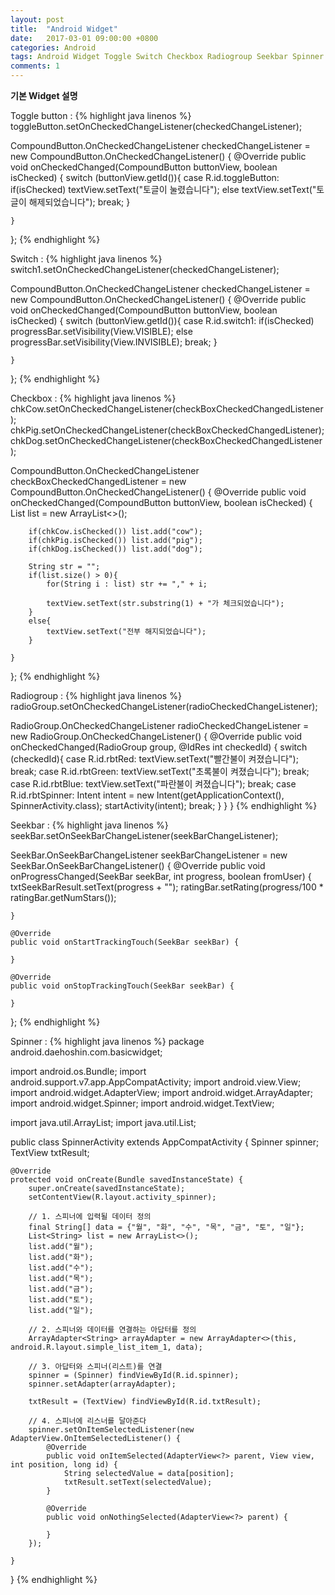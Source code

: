 ```yaml
---
layout: post
title:  "Android Widget"
date:   2017-03-01 09:00:00 +0800
categories: Android
tags: Android Widget Toggle Switch Checkbox Radiogroup Seekbar Spinner
comments: 1
---
```

**기본 Widget 설명**  

Toggle button :
{% highlight java linenos %}
toggleButton.setOnCheckedChangeListener(checkedChangeListener);

CompoundButton.OnCheckedChangeListener checkedChangeListener = new CompoundButton.OnCheckedChangeListener() {
    @Override
    public void onCheckedChanged(CompoundButton buttonView, boolean isChecked) {
        switch (buttonView.getId()){
            case R.id.toggleButton:
                if(isChecked) textView.setText("토글이 눌렸습니다");
                else textView.setText("토글이 해제되었습니다");
                break;
        }

    }
};
{% endhighlight %}


Switch :
{% highlight java linenos %}
switch1.setOnCheckedChangeListener(checkedChangeListener);

CompoundButton.OnCheckedChangeListener checkedChangeListener = new CompoundButton.OnCheckedChangeListener() {
    @Override
    public void onCheckedChanged(CompoundButton buttonView, boolean isChecked) {
        switch (buttonView.getId()){
            case R.id.switch1:
                if(isChecked) progressBar.setVisibility(View.VISIBLE);
                else progressBar.setVisibility(View.INVISIBLE);
                break;
        }

    }
};
{% endhighlight %}


Checkbox :
{% highlight java linenos %}
chkCow.setOnCheckedChangeListener(checkBoxCheckedChangedListener);
chkPig.setOnCheckedChangeListener(checkBoxCheckedChangedListener);
chkDog.setOnCheckedChangeListener(checkBoxCheckedChangedListener);

CompoundButton.OnCheckedChangeListener checkBoxCheckedChangedListener = new CompoundButton.OnCheckedChangeListener() {
    @Override
    public void onCheckedChanged(CompoundButton buttonView, boolean isChecked) {
        List<String> list = new ArrayList<>();

        if(chkCow.isChecked()) list.add("cow");
        if(chkPig.isChecked()) list.add("pig");
        if(chkDog.isChecked()) list.add("dog");

        String str = "";
        if(list.size() > 0){
            for(String i : list) str += "," + i;

            textView.setText(str.substring(1) + "가 체크되었습니다");
        }
        else{
            textView.setText("전부 해지되었습니다");
        }

    }
};
{% endhighlight %}


Radiogroup :
{% highlight java linenos %}
radioGroup.setOnCheckedChangeListener(radioCheckedChangeListener);

RadioGroup.OnCheckedChangeListener radioCheckedChangeListener = new RadioGroup.OnCheckedChangeListener() {
    @Override
    public void onCheckedChanged(RadioGroup group, @IdRes int checkedId) {
        switch (checkedId){
            case R.id.rbtRed:
                textView.setText("빨간불이 켜졌습니다");
                break;
            case R.id.rbtGreen:
                textView.setText("초록불이 켜졌습니다");
                break;
            case R.id.rbtBlue:
                textView.setText("파란불이 켜졌습니다");
                break;
            case R.id.rbtSpinner:
                Intent intent = new Intent(getApplicationContext(), SpinnerActivity.class);
                startActivity(intent);
                break;
        }
    }
}
{% endhighlight %}


Seekbar :
{% highlight java linenos %}
seekBar.setOnSeekBarChangeListener(seekBarChangeListener);

SeekBar.OnSeekBarChangeListener seekBarChangeListener = new SeekBar.OnSeekBarChangeListener() {
    @Override
    public void onProgressChanged(SeekBar seekBar, int progress, boolean fromUser) {
        txtSeekBarResult.setText(progress + "");
        ratingBar.setRating(progress/100 * ratingBar.getNumStars());

    }

    @Override
    public void onStartTrackingTouch(SeekBar seekBar) {

    }

    @Override
    public void onStopTrackingTouch(SeekBar seekBar) {

    }
};
{% endhighlight %}


Spinner :
{% highlight java linenos %}
package android.daehoshin.com.basicwidget;

import android.os.Bundle;
import android.support.v7.app.AppCompatActivity;
import android.view.View;
import android.widget.AdapterView;
import android.widget.ArrayAdapter;
import android.widget.Spinner;
import android.widget.TextView;

import java.util.ArrayList;
import java.util.List;

public class SpinnerActivity extends AppCompatActivity {
    Spinner spinner;
    TextView txtResult;

    @Override
    protected void onCreate(Bundle savedInstanceState) {
        super.onCreate(savedInstanceState);
        setContentView(R.layout.activity_spinner);

        // 1. 스피너에 입력될 데이터 정의
        final String[] data = {"월", "화", "수", "목", "금", "토", "일"};
        List<String> list = new ArrayList<>();
        list.add("월");
        list.add("화");
        list.add("수");
        list.add("목");
        list.add("금");
        list.add("토");
        list.add("일");

        // 2. 스피너와 데이터를 연결하는 아답터를 정의
        ArrayAdapter<String> arrayAdapter = new ArrayAdapter<>(this, android.R.layout.simple_list_item_1, data);

        // 3. 아답터와 스피너(리스트)를 연결
        spinner = (Spinner) findViewById(R.id.spinner);
        spinner.setAdapter(arrayAdapter);

        txtResult = (TextView) findViewById(R.id.txtResult);

        // 4. 스피너에 리스너를 달아준다
        spinner.setOnItemSelectedListener(new AdapterView.OnItemSelectedListener() {
            @Override
            public void onItemSelected(AdapterView<?> parent, View view, int position, long id) {
                String selectedValue = data[position];
                txtResult.setText(selectedValue);
            }

            @Override
            public void onNothingSelected(AdapterView<?> parent) {

            }
        });

    }
}
{% endhighlight %}